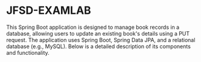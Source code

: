 # JFSD-EXAMLAB
This Spring Boot application is designed to manage book records in a database, allowing users to update an existing book's details using a PUT request. The application uses Spring Boot, Spring Data JPA, and a relational database (e.g., MySQL). Below is a detailed description of its components and functionality.
